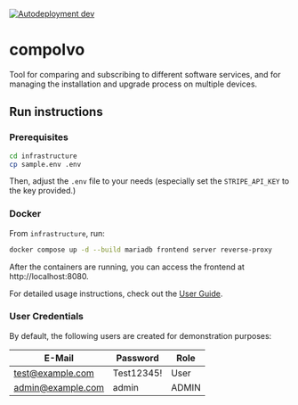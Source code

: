 [![Autodeployment dev](https://github.com/mithem/compolvo/actions/workflows/autodeployment.yml/badge.svg?branch=dev)](https://github.com/mithem/compolvo/actions/workflows/autodeployment.yml)

# compolvo

Tool for comparing and subscribing to different software services, and for managing the installation
and upgrade process on multiple devices.

## Run instructions

### Prerequisites

```bash
cd infrastructure
cp sample.env .env
```

Then, adjust the `.env` file to your needs (especially set the `STRIPE_API_KEY` to the key
provided.)

### Docker

From `infrastructure`, run:

```bash
docker compose up -d --build mariadb frontend server reverse-proxy
```

After the containers are running, you can access the frontend at http://localhost:8080.

For detailed usage instructions, check out the [User Guide](documentation/user_guide.md).

### User Credentials

By default, the following users are created for demonstration purposes:

| E-Mail            | Password   | Role  |
|-------------------|------------|-------|
| test@example.com  | Test12345! | User  |
| admin@example.com | admin      | ADMIN |
